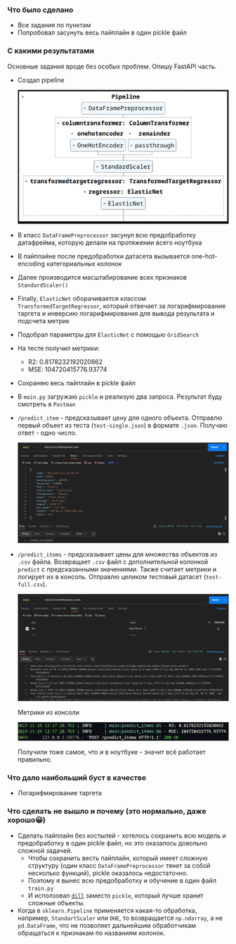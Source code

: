 ### Что было сделано

- Все задания по пунктам
- Попробовал засунуть весь пайплайн в один pickle файл

### С какими результатами

Основные задания вроде без особых проблем. Опишу FastAPI часть.

- Создал pipeline

  ![Alt text](image.png)

- В класс `DataFramePreprocessor` засунул всю предобработку датафрейма, которую делали на протяжении всего ноутбука
- В пайплайне после предобработки датасета вызывается one-hot-encoding категориальных колонок
- Далее производится масштабирование всех признаков `StandardScaler()`
- Finally, `ElasticNet` оборачивается классом `TransformedTargetRegressor`, который отвечает за логарифмирование таргета и инверсию логарифмирования для вывода результата и подсчета метрик
- Подобрал параметры для `ElasticNet` с помощью `GridSearch`
- На тесте получил метрики:
  - R2: 0.8178232192020662
  - MSE: 104720415776.93774
- Сохраняю весь пайплайн в pickle файл
- В `main.py` загружаю `pickle` и реализую два запроса. Результат буду смотреть в `Postman`
- `/predict_item` - предсказывает цену для одного объекта. Отправлю первый объект из теста (`test-single.json`) в формате `.json`. Получаю ответ - одно число.

  ![Alt text](image-1.png)

- `/predict_items` - предсказывает цены для множества объектов из `.csv` файла. Возвращает `.csv` файл с дополнительной колонкой `predict` с предсказанными значениями. Также считает метрики и логирует их в консоль. Отправлю целиком тестовый датасет (`test-full.csv`).

  ![Alt text](image-2.png)

  Метрики из консоли

  ![Alt text](image-3.png)

  Получили тоже самое, что и в ноутбуке - значит всё работает правильно.

### Что дало наибольший буст в качестве

- Логарифмирование таргета

### Что сделать не вышло и почему (это нормально, даже хорошо😀)

- Сделать пайплайн без костылей - хотелось сохранить всю модель и предобработку в один pickle файл, но это оказалось довольно сложной задачей.
  - Чтобы сохранить весть пайплайн, который имеет сложную структуру (один класс `DataFramePreprocessor` тянет за собой несколько функций), pickle оказалось недостаточно.
  - Поэтому я вынес всю предобработку и обучение в один файл `train.py`
  - И исползовал [`dill`](https://proglib.io/p/kak-hranit-obekty-python-so-slozhnoy-strukturoy-moduli-pickle-i-dill-2020-04-30) заместо `pickle`, который лучше хранит сложные объекты.
- Когда в `sklearn.Pipeline` применяется какая-то обработка, например, `StandartScaler` или `OHE`, то возвращается `np.ndarray`, а не `pd.DataFrame`, что не позволяет дальнейшим обработчикам обращаться к признакам по названиям колонок.
